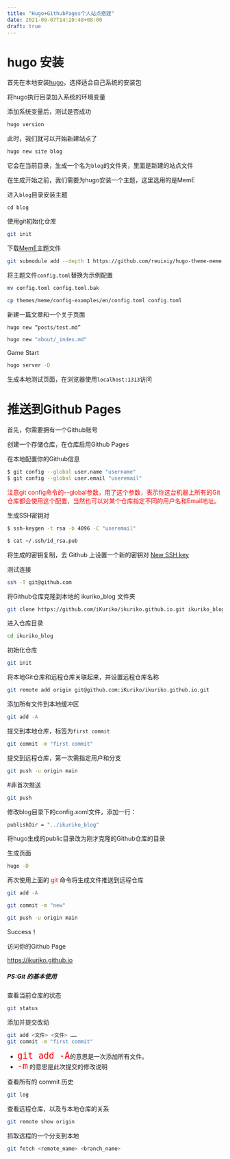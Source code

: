 ```yaml
---
title: "Hugo+GithubPages个人站点搭建"
date: 2021-09-07T14:20:48+08:00
draft: true
---
```




# hugo 安装

首先在本地安装[hugo](https://github.com/gohugoio/hugo/releases)，选择适合自己系统的安装包

将hugo执行目录加入系统的环境变量

添加系统变量后，测试是否成功
```bash
hugo version
```

此时，我们就可以开始新建站点了

```bash
hugo new site blog
```

它会在当前目录，生成一个名为`blog`的文件夹，里面是新建的站点文件



在生成开始之前，我们需要为hugo安装一个主题，这里选用的是MemE

进入`blog`目录安装主题

```
cd blog
```

使用git初始化仓库

```bash
git init
```

下载[MemE](https://github.com/reuixiy/hugo-theme-meme)主题文件
```bash
git submodule add --depth 1 https://github.com/reuixiy/hugo-theme-meme.git themes/meme
```

将主题文件`config.toml`替换为示例配置

```bash
mv config.toml config.toml.bak
```

```bash
cp themes/meme/config-examples/en/config.toml config.toml
```

新建一篇文章和一个关于页面

```bash
hugo new “posts/test.md”
```
```bash
hugo new "about/_index.md"
```

Game Start

```bash
hugo server -D
```

生成本地测试页面，在浏览器使用`localhost:1313`访问



# 推送到Github Pages

首先，你需要拥有一个Github账号

创建一个存储仓库，在仓库启用Github Pages

在本地配置你的Github信息

```bash
$ git config --global user.name "username"
$ git config --global user.email "useremail"
```

<font color=red>注意git config命令的--global参数，用了这个参数，表示你这台机器上所有的Git仓库都会使用这个配置，当然也可以对某个仓库指定不同的用户名和Email地址。</font>

生成SSH密钥对

```bash
$ ssh-keygen -t rsa -b 4096 -C "useremail"
```

```bash
$ cat ~/.ssh/id_rsa.pub
```

将生成的密钥复制，去 Github 上设置一个新的密钥对 [New SSH key](https://github.com/settings/keys)

测试连接

```bash
ssh -T git@github.com
```



将Github仓库克隆到本地的 ikuriko_blog 文件夹

```bash
git clone https://github.com/iKuriko/ikuriko.github.io.git ikuriko_blog
```

进入仓库目录

```bash
cd ikuriko_blog
```

初始化仓库

```bash
git init
```

将本地Git仓库和远程仓库关联起来，并设置远程仓库名称

```bash
git remote add origin git@github.com:iKuriko/ikuriko.github.io.git
```

添加所有文件到本地缓冲区

```bash
git add -A
```

提交到本地仓库，标签为`first commit`

```bash
git commit -m "first commit"
```

提交到远程仓库，第一次需指定用户和分支

```bash
git push -u origin main
```

\#非首次推送

```bash
git push
```

修改blog目录下的config.xoml文件，添加一行：

```bash
publishDir = "../ikuriko_blog"
```

将hugo生成的public目录改为刚才克隆的Github仓库的目录

生成页面

```bash
hugo -D
```

再次使用上面的<font color=red> git </font>命令将生成文件推送到远程仓库

```bash
git add -A

git commit -m "new"

git push -u origin main
```

Success！

访问你的Github Page

https://ikuriko.github.io


##### PS:Git 的基本使用

查看当前仓库的状态

```bash
git status
```

添加并提交改动

```bash
git add <文件> <文件> ……
git commit -m "first commit"
```

* <font color=red size=5fx>`git add -A`</font>的意思是一次添加所有文件。
* <font color=red size=5fx>`-m`</font> 的意思是此次提交的修改说明

查看所有的 commit 历史

```bash
git log
```

查看远程仓库，以及与本地仓库的关系
```bash
git remote show origin
```

抓取远程的一个分支到本地

```bash
git fetch <remote_name> <branch_name>
```
